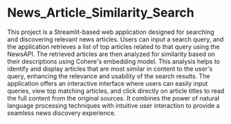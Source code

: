 # News_Article_Similarity_Search

This project is a Streamlit-based web application designed for searching and discovering relevant news articles. Users can input a search query, and the application retrieves a list of top articles related to that query using the NewsAPI. The retrieved articles are then analyzed for similarity based on their descriptions using Cohere's embedding model. This analysis helps to identify and display articles that are most similar in content to the user's query, enhancing the relevance and usability of the search results. The application offers an interactive interface where users can easily input queries, view top matching articles, and click directly on article titles to read the full content from the original sources. It combines the power of natural language processing techniques with intuitive user interaction to provide a seamless news discovery experience.
